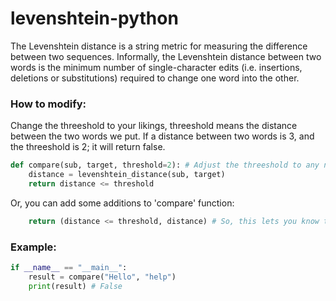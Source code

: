 # levenshtein-python
The Levenshtein distance is a string metric for measuring the difference between two sequences. Informally, the Levenshtein distance between two words is the minimum number of single-character edits (i.e. insertions, deletions or substitutions) required to change one word into the other.

### How to modify:
Change the threeshold to your likings, threeshold means the distance between the two words we put. If a distance between two words is 3, and the threeshold is 2; it will return false.
```python
def compare(sub, target, threshold=2): # Adjust the threeshold to any number you want
    distance = levenshtein_distance(sub, target)
    return distance <= threshold
```
Or, you can add some additions to 'compare' function:
```python
    return (distance <= threshold, distance) # So, this lets you know the distance.
```
### Example:
```python
if __name__ == "__main__":
    result = compare("Hello", "help")
    print(result) # False
```

